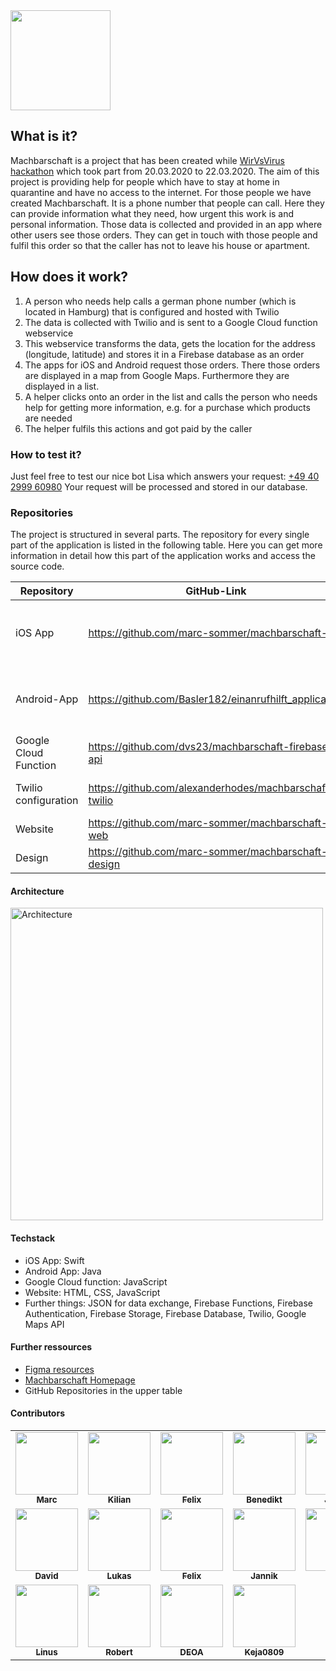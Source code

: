 <img src="https://github.com/marc-sommer/machbarschaft/blob/master/machbarschaft-logo.jpeg" height="160px" width="auto">

## What is it?
Machbarschaft is a project that has been created while <a href="https://wirvsvirushackathon.org/">WirVsVirus hackathon</a> which took part from 20.03.2020 to 22.03.2020. 
The aim of this project is providing help for people which have to stay at home in quarantine and have no access to the internet. For those people we have created Machbarschaft. It is a phone number that people can call. Here they can provide information what they need, how urgent this work is and personal information. Those data is collected and provided in an app where other users see those orders. They can get in touch with those people and fulfil this order so that the caller has not to leave his house or apartment.

## How does it work?
1. A person who needs help calls a german phone number (which is located in Hamburg) that is configured and hosted with Twilio
2. The data is collected with Twilio and is sent to a Google Cloud function webservice
3. This webservice transforms the data, gets the location for the address (longitude, latitude) and stores it in a Firebase database as an order
4. The apps for iOS and Android request those orders. There those orders are displayed in a map from Google Maps. Furthermore they are displayed in a list.
5. A helper clicks onto an order in the list and calls the person who needs help for getting more information, e.g. for a purchase which products are needed
6. The helper fulfils this actions and got paid by the caller

### How to test it?
Just feel free to test our nice bot Lisa which answers your request: <a href="tel:+4940299960980">+49 40 2999 60980</a>
Your request will be processed and stored in our database.

### Repositories
The project is structured in several parts. The repository for every single part of the application is listed in the following table. Here you can get more information in detail how this part of the application works and access the source code.

| Repository  | GitHub-Link | Contributors | 
| ------------- | ------------- | ----------- |
| iOS App | https://github.com/marc-sommer/machbarschaft-ios |<a href="https://github.com/felixschlegel">felixschlegel</a><br/><a href="https://github.com/LinusGeffarth ">LinusGeffarth</a><br/><a href="https://github.com/packatino">packatino</a><br/><a href="https://github.com/DEOA ">DEOA</a><br/><a href="https://github.com/marc-sommer">marc-sommer</a>|
| Android-App  | https://github.com/Basler182/einanrufhilft_application |<a href="https://github.com/moonlight200">moonlight200</a><br/><a href="https://github.com/Basler182">Basler182</a><br/><a href="https://github.com/bene99">bene99</a><br/><a href="https://github.com/JulianWieners">JulianWieners</a><br/><a href="https://github.com/alexanderhodes">alexanderhodes</a>|
| Google Cloud Function | https://github.com/dvs23/machbarschaft-firebase-api |<a href="https://github.com/dvs23">dvs23</a><br/><a href="https://github.com/joterr">joterr</a><br/><a href="https://github.com/alexanderhodes">alexanderhodes</a>|
| Twilio configuration | https://github.com/alexanderhodes/machbarschaft-twilio |<a href="https://github.com/dvs23">dvs23</a><br/><a href="https://github.com/joterr">joterr</a><br/><a href="https://github.com/alexanderhodes">alexanderhodes</a>|
| Website | https://github.com/marc-sommer/machbarschaft-web |<a href="https://github.com/code-lukas">code-lukas</a><br/><a href="https://github.com/marc-sommer">marc-sommer</a>|
| Design | https://github.com/marc-sommer/machbarschaft-design | <a href="https://github.com/marc-sommer">marc-sommer</a><br/><a href="https://github.com/Keja0809">Keja0809</a><br/>|

#### Architecture

<img src="https://github.com/marc-sommer/machbarschaft/blob/master/architecture.png" alt="Architecture" height="500px" width="auto">

#### Techstack
- iOS App: Swift
- Android App: Java
- Google Cloud function: JavaScript
- Website: HTML, CSS, JavaScript
- Further things: JSON for data exchange, Firebase Functions, Firebase Authentication, Firebase Storage, Firebase Database, Twilio, Google Maps API

#### Further ressources
- <a href="https://www.figma.com/file/qMwnqgj0VtgbHztbnhM8lq/%23einanrufhilft">Figma resources</a>
- <a href="https://machbarschaft.jetzt/">Machbarschaft Homepage</a>
- GitHub Repositories in the upper table

#### Contributors
<table>
  <tr>
    <td align="center">
      <a href="https://github.com/marc-sommer/">
        <img src="https://avatars3.githubusercontent.com/u/30161952?s=460&u=61859c693e76cc3a8ef7a34940ba8f60e3f8b1fe&v=4" width="100px;" alt=""><br/>
        <sub><b>Marc</b></sub>
      <a/>
    </td>
    <td align="center">
      <a href="https://github.com/Basler182/">
        <img src="https://avatars3.githubusercontent.com/u/48420258?s=460&v=4" width="100px;" alt=""><br/>
        <sub><b>Kilian</b></sub>
      <a/>
    </td>
    <td align="center">
      <a href="https://github.com/moonlight200/">
        <img src="https://avatars2.githubusercontent.com/u/9433312?s=460&u=2cbd3b455e0b874b3c1ae17547c1ad3c5a1539b6&v=4" width="100px;" alt=""><br/>
        <sub><b>Felix</b></sub>
      <a/>
    </td>
    <td align="center">
      <a href="https://github.com/bene99/">
        <img src="https://avatars2.githubusercontent.com/u/53974702?s=460&v=4" width="100px;" alt=""><br/>
        <sub><b>Benedikt</b></sub>
      <a/>
    </td>
    <td align="center">
      <a href="https://github.com/JulianWieners/">
        <img src="https://avatars3.githubusercontent.com/u/42766946?s=460&v=4" width="100px;" alt=""><br/>
        <sub><b>Julian</b></sub>
      <a/>
    </td>
  </tr>
  <tr>
     <td align="center">
      <a href="https://github.com/dvs23/">
        <img src="https://avatars0.githubusercontent.com/u/5659161?s=460&u=fa462c5f56c733bc9cfc6f9f77b844ac95f0fa51&v=4" width="100px;" alt=""><br/>
        <sub><b>David</b></sub>
      <a/>
    </td>
    <td align="center">
      <a href="https://github.com/code-lukas/">
        <img src="https://avatars3.githubusercontent.com/u/57943620?s=460&v=4" width="100px;" alt=""><br/>
        <sub><b>Lukas</b></sub>
      <a/>
    </td>
    <td align="center">
      <a href="https://github.com/felixschlegel/">
        <img src="https://avatars1.githubusercontent.com/u/26013286?s=460&u=c9b8afae9edc835b8085934550eb9780c6eb7619&v=4" width="100px;" alt=""><br/>
        <sub><b>Felix</b></sub>
      <a/>
    </td>
      <td align="center">
      <a href="https://github.com/joterr/">
        <img src="https://avatars1.githubusercontent.com/u/30891111?s=460&v=4" width="100px;" alt=""><br/>
        <sub><b>Jannik</b></sub>
      <a/>
    </td>
    <td align="center">
      <a href="https://github.com/alexanderhodes/">
        <img src="https://avatars3.githubusercontent.com/u/17107309?s=460&u=36b2d212c652f9d1537ad685b3b3d759d0013290&v=4" width="100px;" alt=""><br/>
        <sub><b>Alex</b></sub>
      <a/>
    </td>
  </tr>
  <tr>
    <td align="center">
      <a href="https://github.com/LinusGeffarth">
        <img src="https://avatars2.githubusercontent.com/u/9455439?s=460&u=42cda172fb5b4dc5c5d0bb972f1c069bbd1d8e93&v=4" width="100px;" alt=""><br/>
        <sub><b>Linus</b></sub>
      <a/>
    </td>
    <td align="center">
      <a href="https://github.com/packatino/">
        <img src="https://avatars2.githubusercontent.com/u/6194284?s=460&v=4" width="100px;" alt=""><br/>
        <sub><b>Robert</b></sub>
      <a/>
    </td>
    <td align="center">
      <a href="https://github.com/DEOA/">
        <img src="https://avatars0.githubusercontent.com/u/21275941?s=460&v=4" width="100px;" alt=""><br/>
        <sub><b>DEOA</b></sub>
      <a/>
    </td>
    <td align="center">
      <a href="https://github.com/Keja0809">
        <img src="https://avatars1.githubusercontent.com/u/22995330?s=460&v=4" width="100px;" alt=""><br/>
        <sub><b>Keja0809</b></sub>
      <a/>
    </td>
  </tr>
</table>
